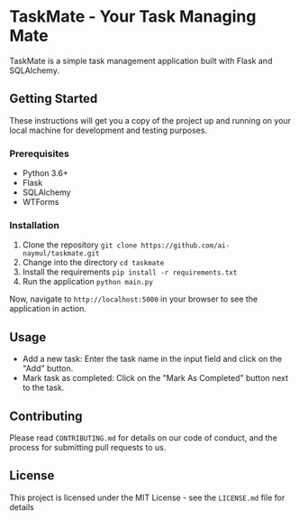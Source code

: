 # TaskMate - Your Task Managing Mate

TaskMate is a simple task management application built with Flask and SQLAlchemy.

## Getting Started

These instructions will get you a copy of the project up and running on your local machine for development and testing purposes.

### Prerequisites

- Python 3.6+
- Flask
- SQLAlchemy
- WTForms

### Installation

1. Clone the repository
    ```git clone https://github.com/ai-naymul/taskmate.git```
2. Change into the directory
    ```cd taskmate```
3. Install the requirements
    ```pip install -r requirements.txt```
4. Run the application
    ```python main.py```


Now, navigate to `http://localhost:5000` in your browser to see the application in action.

## Usage

- Add a new task: Enter the task name in the input field and click on the "Add" button.
- Mark task as completed: Click on the "Mark As Completed" button next to the task.

## Contributing

Please read `CONTRIBUTING.md` for details on our code of conduct, and the process for submitting pull requests to us.

## License

This project is licensed under the MIT License - see the `LICENSE.md` file for details